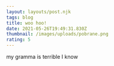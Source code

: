 ```yaml
---
layout: layouts/post.njk
tags: blog
title: woo hoo!
date: 2021-05-26T19:49:31.830Z
thumbnail: /images/uploads/pobrane.png
rating: 5
---
```

my gramma is terrible I know